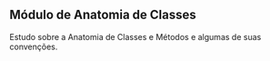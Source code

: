 ## Módulo de Anatomia de Classes
Estudo sobre a Anatomia de Classes e Métodos e algumas de suas convenções.